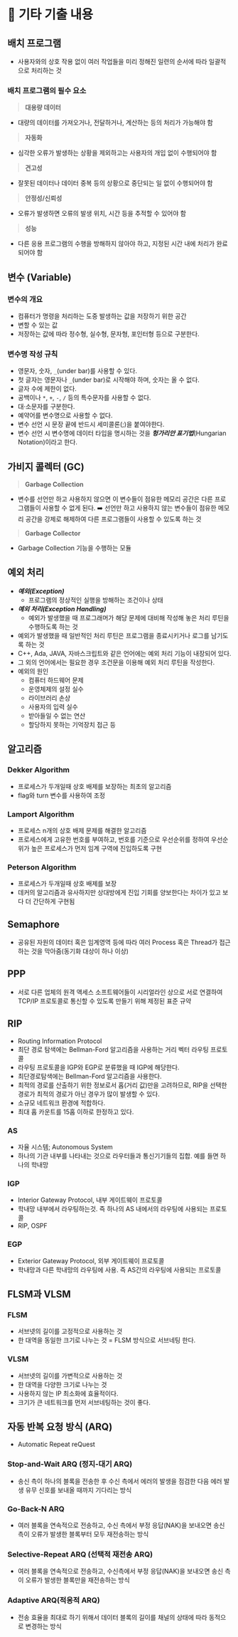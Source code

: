 # 📑 기타 기출 내용

## 배치 프로그램

- 사용자와의 상호 작용 없이 여러 작업들을 미리 정해진 일련의 순서에 따라 일괄적으로 처리하는 것

### 배치 프로그램의 필수 요소

> **대용량 데이터**

- 대량의 데이터를 가져오거나, 전달하거나, 계산하는 등의 처리가 가능해야 함

> **자동화**

- 심각한 오류가 발생하는 상황을 제외하고는 사용자의 개입 없이 수행되어야 함

> **견고성**

- 잘못된 데이터나 데이터 중복 등의 상황으로 중단되는 일 없이 수행되어야 함

> **안정성/신뢰성**

- 오류가 발생하면 오류의 발생 위치, 시간 등을 추적할 수 있어야 함

> **성능**

- 다른 응용 프로그램의 수행을 방해하지 않아야 하고, 지정된 시간 내에 처리가 완료되어야 함

## 변수 (Variable)

### 변수의 개요

- 컴퓨터가 명령을 처리하는 도중 발생하는 값을 저장하기 위한 공간
- 변할 수 있는 값
- 저장하는 값에 따라 정수형, 실수형, 문자형, 포인터형 등으로 구분한다.

### 변수명 작성 규칙

- 영문자, 숫자, `_`(under bar)를 사용할 수 있다.
- 첫 글자는 영문자나 `_`(under bar)로 시작해야 하며, 숫자는 올 수 없다.
- 글자 수에 제한이 없다.
- 공백이나 `*`, `+`, `-`, `/` 등의 특수문자를 사용할 수 없다.
- 대·소문자를 구분한다.
- 예약어를 변수명으로 사용할 수 없다.
- 변수 선언 시 문장 끝에 반드시 세미콜론(;)을 붙여야한다.
- 변수 선언 시 변수명에 데이터 타입을 명시하는 것을 **_헝가리안 표기법_**(Hungarian Notation)이라고 한다.

## 가비지 콜렉터 (GC)

> **Garbage Collection**

- 변수를 선언만 하고 사용하지 않으면 이 변수들이 점유한 메모리 공간은 다른 프로그램들이 사용할 수 없게 된다.
  ➡️ 선언만 하고 사용하지 않는 변수들이 점유한 메모리 공간을 강제로 해제하여 다른 프로그램들이 사용할 수 있도록 하는 것

> **Garbage Collector**

- Garbage Collection 기능을 수행하는 모듈

## 예외 처리

- **_예외(Exception)_**
  - 프로그램의 정상적인 실행을 방해하는 조건이나 상태
- **_예외 처리(Exception Handling)_**
  - 예외가 발생했을 때 프로그래머가 해당 문제에 대비해 작성해 놓은 처리 루틴을 수행하도록 하는 것
- 예외가 발생했을 때 일반적인 처리 루틴은 프로그램을 종료시키거나 로그를 남기도록 하는 것
- C++, Ada, JAVA, 자바스크립트와 같은 언어에는 예외 처리 기능이 내장되어 있다.
- 그 외의 언어에서는 필요한 경우 조건문을 이용해 예외 처리 루틴을 작성한다.
- 예외의 원인
  - 컴퓨터 하드웨어 문제
  - 운영체제의 설정 실수
  - 라이브러리 손상
  - 사용자의 입력 실수
  - 받아들일 수 없는 연산
  - 할당하지 못하는 기억장치 접근 등

## 알고리즘

### Dekker Algorithm

- 프로세스가 두개일때 상호 배제를 보장하는 최초의 알고리즘
- flag와 turn 변수를 사용하여 조정

### Lamport Algorithm

- 프로세스 n개의 상호 배제 문제를 해결한 알고리즘
- 프로세스에게 고유한 번호를 부여하고, 번호를 기준으로 우선순위를 정하여 우선순위가 높은 프로세스가 먼저 임계 구역에 진입하도록 구현

### Peterson Algorithm

- 프로세스가 두개일때 상호 배제를 보장
- 데커의 알고리즘과 유사하지만 상대방에게 진입 기회를 양보한다는 차이가 있고 보다 더 간단하게 구현됨

## Semaphore

- 공유된 자원의 데이터 혹은 임계영역 등에 따라 여러 Process 혹은 Thread가 접근하는 것을 막아줌(동기화 대상이 하나 이상)

## PPP

- 서로 다른 업체의 원격 액세스 소프트웨어들이 시리얼라인 상으로 서로 연결하여 TCP/IP 프로토콜로 통신할 수 있도록 만들기 위해 제정된 표준 규약

## RIP

- Routing Information Protocol
- 최단 경로 탐색에는 Bellman-Ford 알고리즘을 사용하는 거리 벡터 라우팅 프로토콜
- 라우팅 프로토콜을 IGP와 EGP로 분류했을 때 IGP에 해당한다.
- 최단경로탐색에는 Bellman-Ford 알고리즘을 사용한다.
- 최적의 경로를 산출하기 위한 정보로서 홉(거리 값)만을 고려하므로, RIP을 선택한 경로가 최적의 경로가 아닌 경우가 많이 발생할 수 있다.
- 소규모 네트워크 환경에 적합하다.
- 최대 홉 카운트를 15홉 이하로 한정하고 있다.

### AS

- 자율 시스템; Autonomous System
- 하나의 기관 내부를 나타내는 것으로 라우터들과 통신기기들의 집합. 예를 들면 하나의 학내망

### IGP

- Interior Gateway Protocol, 내부 게이트웨이 프로토콜
- 학내망 내부에서 라우팅하는것. 즉 하나의 AS 내에서의 라우팅에 사용되는 프로토콜
- RIP, OSPF

### EGP

- Exterior Gateway Protocol, 외부 게이트웨이 프로토콜
- 학내망과 다른 학내망의 라우팅에 사용. 즉 AS간의 라우팅에 사용되는 프로토콜

## FLSM과 VLSM

### FLSM

- 서브넷의 길이를 고정적으로 사용하는 것
- 한 대역을 동일한 크기로 나누는 것 = FLSM 방식으로 서브네팅 한다.

### VLSM

- 서브넷의 길이를 가변적으로 사용하는 것
- 한 대역을 다양한 크기로 나누는 것
- 사용하지 않는 IP 최소화에 효율적이다.
- 크기가 큰 네트워크를 먼저 서브네팅하는 것이 좋다.

## 자동 반복 요청 방식 (ARQ)

- Automatic Repeat reQuest

### Stop-and-Wait ARQ (정지-대기 ARQ)

- 송신 측이 하나의 블록을 전송한 후 수신 측에서 에러의 발생을 점검한 다음 에러 발생 유무 신호를 보내올 때까지 기다리는 방식

### Go-Back-N ARQ

- 여러 블록을 연속적으로 전송하고, 수신 측에서 부정 응답(NAK)을 보내오면 송신 측이 오류가 발생한 블록부터 모두 재전송하는 방식

### Selective-Repeat ARQ (선택적 재전송 ARQ)

- 여러 블록을 연속적으로 전송하고, 수신측에서 부정 응답(NAK)을 보내오면 송신 측이 오류가 발생한 블록만을 재전송하는 방식

### Adaptive ARQ(적응적 ARQ)

- 전송 효율을 최대로 하기 위해서 데이터 블록의 길이를 채널의 상태에 따라 동적으로 변경하는 방식
